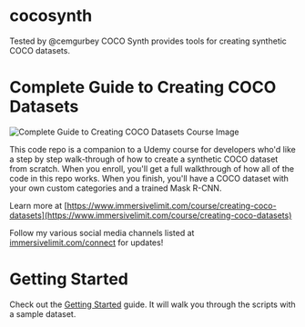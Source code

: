 # cocosynth
Tested by @cemgurbey
COCO Synth provides tools for creating synthetic COCO datasets.

# Complete Guide to Creating COCO Datasets
![Complete Guide to Creating COCO Datasets Course Image](https://images.squarespace-cdn.com/content/v1/55652c24e4b0edcadf841347/1586723596485-FI1W99L5F0X6X0VP36SW/ke17ZwdGBToddI8pDm48kJFjiAAEKQOxhtR6kyGixEZZw-zPPgdn4jUwVcJE1ZvWQUxwkmyExglNqGp0IvTJZamWLI2zvYWH8K3-s_4yszcp2ryTI0HqTOaaUohrI8PIZG0-o4ErKRJfhIwgspvy036Ezj4M485dTMevEG-VX_E/creating-coco-datasets.png)

This code repo is a companion to a Udemy course for developers who'd like a step by step walk-through of how to create a synthetic COCO dataset from scratch. When you enroll, you'll get a full walkthrough of how all of the code in this repo works. When you finish, you'll have a COCO dataset with your own custom categories and a trained Mask R-CNN.

Learn more at [https://www.immersivelimit.com/course/creating-coco-datasets](https://www.immersivelimit.com/course/creating-coco-datasets)

Follow my various social media channels listed at [immersivelimit.com/connect](http://www.immersivelimit.com/connect) for updates!

# Getting Started
Check out the [Getting Started](./docs/getting-started.md) guide. It will walk you through the scripts with a sample dataset.
